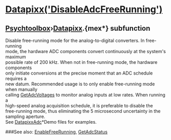 # [Datapixx('DisableAdcFreeRunning')](Datapixx-DisableAdcFreeRunning) 
## [Psychtoolbox](Pyschtoolbox)&#8250;[Datapixx](Datapixx).{mex*} subfunction


Disable free-running mode for the analog-to-digital converters. In free-running  
mode, the hardware ADC components convert continuously at the system's maximum  
possible rate of 200 kHz. When not in free-running mode, the hardware components  
only initiate conversions at the precise moment that an ADC schedule requires a  
new datum. Recommended usage is to only enable free-running mode when manually  
calling [GetAdcVoltages](GetAdcVoltages) to monitor analog inputs at low rates. When running a  
high-speed analog acquisition schedule, it is preferable to disable the  
free-running mode, thus eliminating the 5 microsecond uncertainty in the  
sampling aperture.  
See [DatapixxAdc](DatapixxAdc)\*Demo files for examples.  
  


###See also:
[EnableFreeRunning](Datapixx-EnableFreeRunning), [GetAdcStatus](Datapixx-GetAdcStatus)
